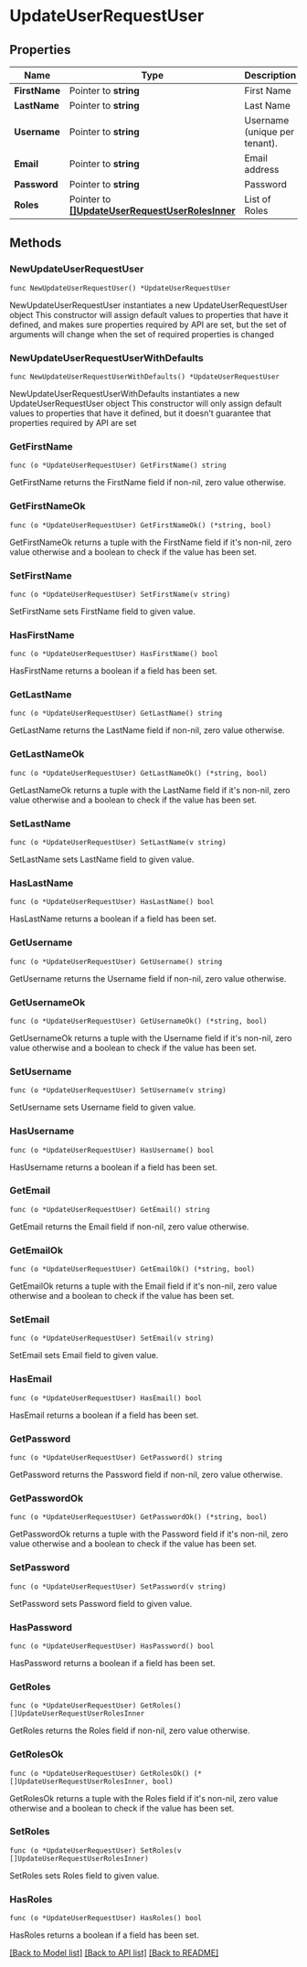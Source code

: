 # UpdateUserRequestUser

## Properties

Name | Type | Description | Notes
------------ | ------------- | ------------- | -------------
**FirstName** | Pointer to **string** | First Name | [optional] 
**LastName** | Pointer to **string** | Last Name | [optional] 
**Username** | Pointer to **string** | Username (unique per tenant). | [optional] 
**Email** | Pointer to **string** | Email address | [optional] 
**Password** | Pointer to **string** | Password | [optional] 
**Roles** | Pointer to [**[]UpdateUserRequestUserRolesInner**](UpdateUserRequestUserRolesInner.md) | List of Roles | [optional] 

## Methods

### NewUpdateUserRequestUser

`func NewUpdateUserRequestUser() *UpdateUserRequestUser`

NewUpdateUserRequestUser instantiates a new UpdateUserRequestUser object
This constructor will assign default values to properties that have it defined,
and makes sure properties required by API are set, but the set of arguments
will change when the set of required properties is changed

### NewUpdateUserRequestUserWithDefaults

`func NewUpdateUserRequestUserWithDefaults() *UpdateUserRequestUser`

NewUpdateUserRequestUserWithDefaults instantiates a new UpdateUserRequestUser object
This constructor will only assign default values to properties that have it defined,
but it doesn't guarantee that properties required by API are set

### GetFirstName

`func (o *UpdateUserRequestUser) GetFirstName() string`

GetFirstName returns the FirstName field if non-nil, zero value otherwise.

### GetFirstNameOk

`func (o *UpdateUserRequestUser) GetFirstNameOk() (*string, bool)`

GetFirstNameOk returns a tuple with the FirstName field if it's non-nil, zero value otherwise
and a boolean to check if the value has been set.

### SetFirstName

`func (o *UpdateUserRequestUser) SetFirstName(v string)`

SetFirstName sets FirstName field to given value.

### HasFirstName

`func (o *UpdateUserRequestUser) HasFirstName() bool`

HasFirstName returns a boolean if a field has been set.

### GetLastName

`func (o *UpdateUserRequestUser) GetLastName() string`

GetLastName returns the LastName field if non-nil, zero value otherwise.

### GetLastNameOk

`func (o *UpdateUserRequestUser) GetLastNameOk() (*string, bool)`

GetLastNameOk returns a tuple with the LastName field if it's non-nil, zero value otherwise
and a boolean to check if the value has been set.

### SetLastName

`func (o *UpdateUserRequestUser) SetLastName(v string)`

SetLastName sets LastName field to given value.

### HasLastName

`func (o *UpdateUserRequestUser) HasLastName() bool`

HasLastName returns a boolean if a field has been set.

### GetUsername

`func (o *UpdateUserRequestUser) GetUsername() string`

GetUsername returns the Username field if non-nil, zero value otherwise.

### GetUsernameOk

`func (o *UpdateUserRequestUser) GetUsernameOk() (*string, bool)`

GetUsernameOk returns a tuple with the Username field if it's non-nil, zero value otherwise
and a boolean to check if the value has been set.

### SetUsername

`func (o *UpdateUserRequestUser) SetUsername(v string)`

SetUsername sets Username field to given value.

### HasUsername

`func (o *UpdateUserRequestUser) HasUsername() bool`

HasUsername returns a boolean if a field has been set.

### GetEmail

`func (o *UpdateUserRequestUser) GetEmail() string`

GetEmail returns the Email field if non-nil, zero value otherwise.

### GetEmailOk

`func (o *UpdateUserRequestUser) GetEmailOk() (*string, bool)`

GetEmailOk returns a tuple with the Email field if it's non-nil, zero value otherwise
and a boolean to check if the value has been set.

### SetEmail

`func (o *UpdateUserRequestUser) SetEmail(v string)`

SetEmail sets Email field to given value.

### HasEmail

`func (o *UpdateUserRequestUser) HasEmail() bool`

HasEmail returns a boolean if a field has been set.

### GetPassword

`func (o *UpdateUserRequestUser) GetPassword() string`

GetPassword returns the Password field if non-nil, zero value otherwise.

### GetPasswordOk

`func (o *UpdateUserRequestUser) GetPasswordOk() (*string, bool)`

GetPasswordOk returns a tuple with the Password field if it's non-nil, zero value otherwise
and a boolean to check if the value has been set.

### SetPassword

`func (o *UpdateUserRequestUser) SetPassword(v string)`

SetPassword sets Password field to given value.

### HasPassword

`func (o *UpdateUserRequestUser) HasPassword() bool`

HasPassword returns a boolean if a field has been set.

### GetRoles

`func (o *UpdateUserRequestUser) GetRoles() []UpdateUserRequestUserRolesInner`

GetRoles returns the Roles field if non-nil, zero value otherwise.

### GetRolesOk

`func (o *UpdateUserRequestUser) GetRolesOk() (*[]UpdateUserRequestUserRolesInner, bool)`

GetRolesOk returns a tuple with the Roles field if it's non-nil, zero value otherwise
and a boolean to check if the value has been set.

### SetRoles

`func (o *UpdateUserRequestUser) SetRoles(v []UpdateUserRequestUserRolesInner)`

SetRoles sets Roles field to given value.

### HasRoles

`func (o *UpdateUserRequestUser) HasRoles() bool`

HasRoles returns a boolean if a field has been set.


[[Back to Model list]](../README.md#documentation-for-models) [[Back to API list]](../README.md#documentation-for-api-endpoints) [[Back to README]](../README.md)


